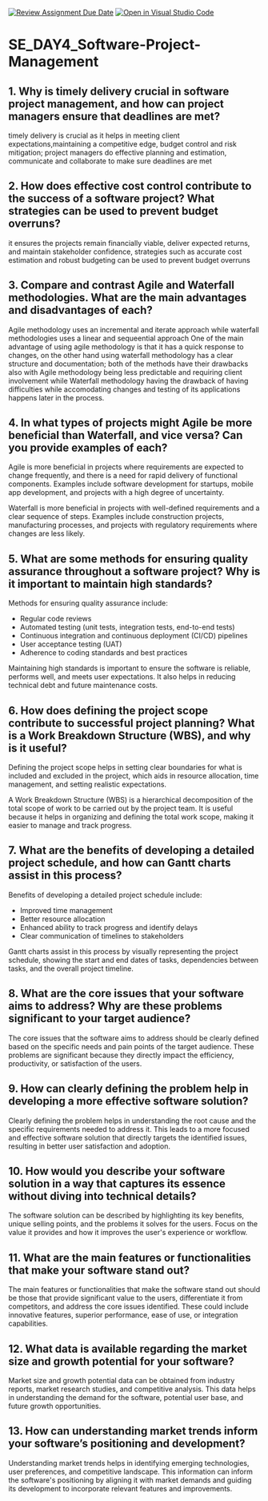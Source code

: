 [![Review Assignment Due Date](https://classroom.github.com/assets/deadline-readme-button-22041afd0340ce965d47ae6ef1cefeee28c7c493a6346c4f15d667ab976d596c.svg)](https://classroom.github.com/a/9pw6JKcu)
[![Open in Visual Studio Code](https://classroom.github.com/assets/open-in-vscode-2e0aaae1b6195c2367325f4f02e2d04e9abb55f0b24a779b69b11b9e10269abc.svg)](https://classroom.github.com/online_ide?assignment_repo_id=18455161&assignment_repo_type=AssignmentRepo)
# SE_DAY4_Software-Project-Management
## 1. Why is timely delivery crucial in software project management, and how can project managers ensure that deadlines are met?
timely delivery is crucial as it helps in meeting client expectations,maintaining a competitive edge, budget control and risk mitigation;
project managers do effective planning and estimation, communicate and collaborate to make sure deadlines are met

## 2. How does effective cost control contribute to the success of a software project? What strategies can be used to prevent budget overruns?
it ensures the projects remain financially viable, deliver expected returns, and maintain stakeholder confidence, strategies such as accurate 
cost estimation and robust budgeting can be used to prevent budget overruns

## 3. Compare and contrast Agile and Waterfall methodologies. What are the main advantages and disadvantages of each?
Agile methodology uses an incremental and iterate approach while waterfall methodologies uses a linear and sequeential approach
One of the main advantage of using agile methodology is that it has a quick response to changes, on the other hand using waterfall
methodology has a clear structure and documentation; both of the methods have their drawbacks also with Agile methodology being less
predictable and requiring client involvement while Waterfall methodology having the drawback of having difficulties while accomodating 
changes and testing of its applications happens later in the process.

## 4. In what types of projects might Agile be more beneficial than Waterfall, and vice versa? Can you provide examples of each?
Agile is more beneficial in projects where requirements are expected to change frequently, and there is a need for rapid delivery of functional components. Examples include software development for startups, mobile app development, and projects with a high degree of uncertainty.

Waterfall is more beneficial in projects with well-defined requirements and a clear sequence of steps. Examples include construction projects, manufacturing processes, and projects with regulatory requirements where changes are less likely.

## 5. What are some methods for ensuring quality assurance throughout a software project? Why is it important to maintain high standards?
Methods for ensuring quality assurance include:
- Regular code reviews
- Automated testing (unit tests, integration tests, end-to-end tests)
- Continuous integration and continuous deployment (CI/CD) pipelines
- User acceptance testing (UAT)
- Adherence to coding standards and best practices

Maintaining high standards is important to ensure the software is reliable, performs well, and meets user expectations. It also helps in reducing technical debt and future maintenance costs.

## 6. How does defining the project scope contribute to successful project planning? What is a Work Breakdown Structure (WBS), and why is it useful?
Defining the project scope helps in setting clear boundaries for what is included and excluded in the project, which aids in resource allocation, time management, and setting realistic expectations.

A Work Breakdown Structure (WBS) is a hierarchical decomposition of the total scope of work to be carried out by the project team. It is useful because it helps in organizing and defining the total work scope, making it easier to manage and track progress.

## 7. What are the benefits of developing a detailed project schedule, and how can Gantt charts assist in this process?
Benefits of developing a detailed project schedule include:
- Improved time management
- Better resource allocation
- Enhanced ability to track progress and identify delays
- Clear communication of timelines to stakeholders

Gantt charts assist in this process by visually representing the project schedule, showing the start and end dates of tasks, dependencies between tasks, and the overall project timeline.

## 8. What are the core issues that your software aims to address? Why are these problems significant to your target audience?
The core issues that the software aims to address should be clearly defined based on the specific needs and pain points of the target audience. These problems are significant because they directly impact the efficiency, productivity, or satisfaction of the users.

## 9. How can clearly defining the problem help in developing a more effective software solution?
Clearly defining the problem helps in understanding the root cause and the specific requirements needed to address it. This leads to a more focused and effective software solution that directly targets the identified issues, resulting in better user satisfaction and adoption.

## 10. How would you describe your software solution in a way that captures its essence without diving into technical details?
The software solution can be described by highlighting its key benefits, unique selling points, and the problems it solves for the users. Focus on the value it provides and how it improves the user's experience or workflow.

## 11. What are the main features or functionalities that make your software stand out?
The main features or functionalities that make the software stand out should be those that provide significant value to the users, differentiate it from competitors, and address the core issues identified. These could include innovative features, superior performance, ease of use, or integration capabilities.

## 12. What data is available regarding the market size and growth potential for your software?
Market size and growth potential data can be obtained from industry reports, market research studies, and competitive analysis. This data helps in understanding the demand for the software, potential user base, and future growth opportunities.

## 13. How can understanding market trends inform your software’s positioning and development?
Understanding market trends helps in identifying emerging technologies, user preferences, and competitive landscape. This information can inform the software's positioning by aligning it with market demands and guiding its development to incorporate relevant features and improvements.
